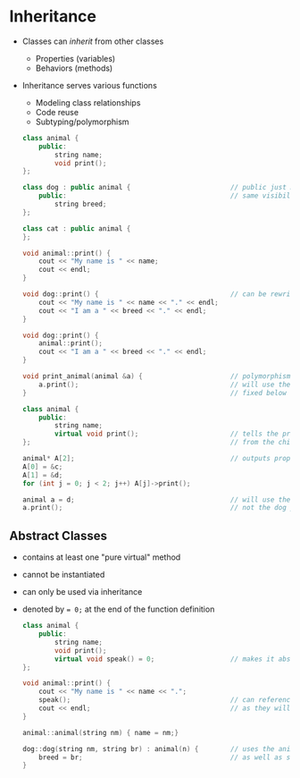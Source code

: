 # Inheritance

- Classes can *inherit* from other classes

    - Properties (variables)
    - Behaviors (methods)

- Inheritance serves various functions

    - Modeling class relationships
    - Code reuse
    - Subtyping/polymorphism

    ```c++
    class animal {
        public:
        	string name;
        	void print();
    };
    
    class dog : public animal { 						// public just means that all members have the
        public:											// same visibility as the superclass
        	string breed;
    };
    
    class cat : public animal {
    };
    
    void animal::print() {
        cout << "My name is " << name;
        cout << endl;
    }
    
    void dog::print() {									// can be rewritten as below
        cout << "My name is " << name << "." << endl;
        cout << "I am a " << breed << "." << endl;
    }
    
    void dog::print() {
        animal::print();
        cout << "I am a " << breed << "." << endl;
    }
    
    void print_animal(animal &a) {						// polymorphism
        a.print();										// will use the animal generic print function
    }													// fixed below with virtual
    
    class animal {
        public:
        	string name;
        	virtual void print();						// tells the program to use the print function
    };													// from the child class if it exists
    
    animal* A[2];										// outputs properly due to the virtual function
    A[0] = &c;
    A[1] = &d;
    for (int j = 0; j < 2; j++) A[j]->print();
    
    animal a = d;										// will use the animal print function,
    a.print();											// not the dog print
    ```

    

## Abstract Classes

- contains at least one "pure virtual" method

- cannot be instantiated

- can only be used via inheritance

- denoted by `= 0;` at the end of the function definition

    ```c++
    class animal {
    	public:
            string name;
            void print();
            virtual void speak() = 0; 					// makes it abstract, or pure virtual
    };
    
    void animal::print() {
        cout << "My name is " << name << ".";
        speak();										// can reference pure virtual methods,
        cout << endl;									// as they will be overwritten on compile
    }
    
    animal::animal(string nm) { name = nm;}
    
    dog::dog(string nm, string br) : animal(n) { 		// uses the animal default constructor from animal
        breed = br;										// as well as setting the breed
    }
    ```

    